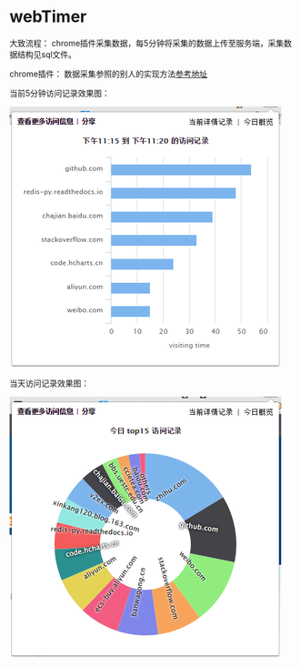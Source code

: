 # webTimer
  大致流程：
    chrome插件采集数据，每5分钟将采集的数据上传至服务端，采集数据结构见sql文件。
    
  chrome插件：
    数据采集参照的别人的实现方法[参考地址](https://github.com/dskang/webtimer)

当前5分钟访问记录效果图：

![image](https://github.com/EchoUtopia/webTimer/blob/master/chrome_extension/screen_1.png)

当天访问记录效果图：

![image](https://github.com/EchoUtopia/webTimer/blob/master/chrome_extension/screen_2.png)
    
